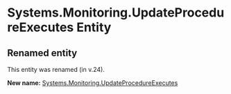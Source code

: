 # Systems.Monitoring.UpdateProcedureExecutes Entity

## Renamed entity

This entity was renamed (in v.24).

**New name:** [Systems.Monitoring.UpdateProcedureExecutes](Systems.Monitoring.UpdateProcedureExecutes.md)
